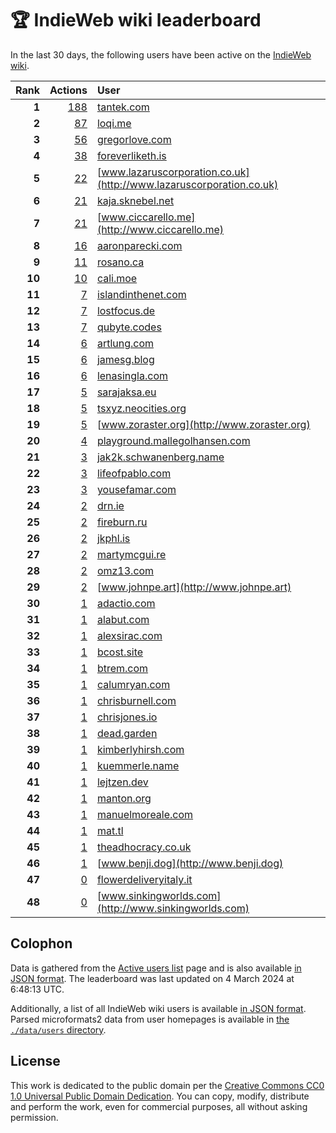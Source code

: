 # 🏆 IndieWeb wiki leaderboard

In the last 30 days, the following users have been active on the [IndieWeb wiki](https://indieweb.org).

| Rank | Actions | User |
|-----:|--------:|:-----|
| **1** | [188](https://indieweb.org/Special:Contributions/Tantek.com) | [tantek.com](http://tantek.com) |
| **2** | [87](https://indieweb.org/Special:Contributions/Loqi.me) | [loqi.me](http://loqi.me) |
| **3** | [56](https://indieweb.org/Special:Contributions/Gregorlove.com) | [gregorlove.com](http://gregorlove.com) |
| **4** | [38](https://indieweb.org/Special:Contributions/Foreverliketh.is) | [foreverliketh.is](http://foreverliketh.is) |
| **5** | [22](https://indieweb.org/Special:Contributions/Www.lazaruscorporation.co.uk) | [www.lazaruscorporation.co.uk](http://www.lazaruscorporation.co.uk) |
| **6** | [21](https://indieweb.org/Special:Contributions/Kaja.sknebel.net) | [kaja.sknebel.net](http://kaja.sknebel.net) |
| **7** | [21](https://indieweb.org/Special:Contributions/Www.ciccarello.me) | [www.ciccarello.me](http://www.ciccarello.me) |
| **8** | [16](https://indieweb.org/Special:Contributions/Aaronparecki.com) | [aaronparecki.com](http://aaronparecki.com) |
| **9** | [11](https://indieweb.org/Special:Contributions/Rosano.ca) | [rosano.ca](http://rosano.ca) |
| **10** | [10](https://indieweb.org/Special:Contributions/Cali.moe) | [cali.moe](http://cali.moe) |
| **11** | [7](https://indieweb.org/Special:Contributions/Islandinthenet.com) | [islandinthenet.com](http://islandinthenet.com) |
| **12** | [7](https://indieweb.org/Special:Contributions/Lostfocus.de) | [lostfocus.de](http://lostfocus.de) |
| **13** | [7](https://indieweb.org/Special:Contributions/Qubyte.codes) | [qubyte.codes](http://qubyte.codes) |
| **14** | [6](https://indieweb.org/Special:Contributions/Artlung.com) | [artlung.com](http://artlung.com) |
| **15** | [6](https://indieweb.org/Special:Contributions/Jamesg.blog) | [jamesg.blog](http://jamesg.blog) |
| **16** | [6](https://indieweb.org/Special:Contributions/Lenasingla.com) | [lenasingla.com](http://lenasingla.com) |
| **17** | [5](https://indieweb.org/Special:Contributions/Sarajaksa.eu) | [sarajaksa.eu](http://sarajaksa.eu) |
| **18** | [5](https://indieweb.org/Special:Contributions/Tsxyz.neocities.org) | [tsxyz.neocities.org](http://tsxyz.neocities.org) |
| **19** | [5](https://indieweb.org/Special:Contributions/Www.zoraster.org) | [www.zoraster.org](http://www.zoraster.org) |
| **20** | [4](https://indieweb.org/Special:Contributions/Playground.mallegolhansen.com) | [playground.mallegolhansen.com](http://playground.mallegolhansen.com) |
| **21** | [3](https://indieweb.org/Special:Contributions/Jak2k.schwanenberg.name) | [jak2k.schwanenberg.name](http://jak2k.schwanenberg.name) |
| **22** | [3](https://indieweb.org/Special:Contributions/Lifeofpablo.com) | [lifeofpablo.com](http://lifeofpablo.com) |
| **23** | [3](https://indieweb.org/Special:Contributions/Yousefamar.com) | [yousefamar.com](http://yousefamar.com) |
| **24** | [2](https://indieweb.org/Special:Contributions/Drn.ie) | [drn.ie](http://drn.ie) |
| **25** | [2](https://indieweb.org/Special:Contributions/Fireburn.ru) | [fireburn.ru](http://fireburn.ru) |
| **26** | [2](https://indieweb.org/Special:Contributions/Jkphl.is) | [jkphl.is](http://jkphl.is) |
| **27** | [2](https://indieweb.org/Special:Contributions/Martymcgui.re) | [martymcgui.re](http://martymcgui.re) |
| **28** | [2](https://indieweb.org/Special:Contributions/Omz13.com) | [omz13.com](http://omz13.com) |
| **29** | [2](https://indieweb.org/Special:Contributions/Www.johnpe.art) | [www.johnpe.art](http://www.johnpe.art) |
| **30** | [1](https://indieweb.org/Special:Contributions/Adactio.com) | [adactio.com](http://adactio.com) |
| **31** | [1](https://indieweb.org/Special:Contributions/Alabut.com) | [alabut.com](http://alabut.com) |
| **32** | [1](https://indieweb.org/Special:Contributions/Alexsirac.com) | [alexsirac.com](http://alexsirac.com) |
| **33** | [1](https://indieweb.org/Special:Contributions/Bcost.site) | [bcost.site](http://bcost.site) |
| **34** | [1](https://indieweb.org/Special:Contributions/Btrem.com) | [btrem.com](http://btrem.com) |
| **35** | [1](https://indieweb.org/Special:Contributions/Calumryan.com) | [calumryan.com](http://calumryan.com) |
| **36** | [1](https://indieweb.org/Special:Contributions/Chrisburnell.com) | [chrisburnell.com](http://chrisburnell.com) |
| **37** | [1](https://indieweb.org/Special:Contributions/Chrisjones.io) | [chrisjones.io](http://chrisjones.io) |
| **38** | [1](https://indieweb.org/Special:Contributions/Dead.garden) | [dead.garden](http://dead.garden) |
| **39** | [1](https://indieweb.org/Special:Contributions/Kimberlyhirsh.com) | [kimberlyhirsh.com](http://kimberlyhirsh.com) |
| **40** | [1](https://indieweb.org/Special:Contributions/Kuemmerle.name) | [kuemmerle.name](http://kuemmerle.name) |
| **41** | [1](https://indieweb.org/Special:Contributions/Lejtzen.dev) | [lejtzen.dev](http://lejtzen.dev) |
| **42** | [1](https://indieweb.org/Special:Contributions/Manton.org) | [manton.org](http://manton.org) |
| **43** | [1](https://indieweb.org/Special:Contributions/Manuelmoreale.com) | [manuelmoreale.com](http://manuelmoreale.com) |
| **44** | [1](https://indieweb.org/Special:Contributions/Mat.tl) | [mat.tl](http://mat.tl) |
| **45** | [1](https://indieweb.org/Special:Contributions/Theadhocracy.co.uk) | [theadhocracy.co.uk](http://theadhocracy.co.uk) |
| **46** | [1](https://indieweb.org/Special:Contributions/Www.benji.dog) | [www.benji.dog](http://www.benji.dog) |
| **47** | [0](https://indieweb.org/Special:Contributions/Flowerdeliveryitaly.it) | [flowerdeliveryitaly.it](http://flowerdeliveryitaly.it) |
| **48** | [0](https://indieweb.org/Special:Contributions/Www.sinkingworlds.com) | [www.sinkingworlds.com](http://www.sinkingworlds.com) |


## Colophon

Data is gathered from the [Active users list](https://indieweb.org/Special:ActiveUsers) page and is also available [in JSON format](https://github.com/jgarber623/indieweb-wiki-leaderboard/blob/main/data/leaderboard.json). The leaderboard was last updated on 4 March 2024 at 6:48:13 UTC.

Additionally, a list of all IndieWeb wiki users is available [in JSON format](https://github.com/jgarber623/indieweb-wiki-leaderboard/blob/main/data/users.json). Parsed microformats2 data from user homepages is available in [the `./data/users` directory](https://github.com/jgarber623/indieweb-wiki-leaderboard/blob/main/data/users).

## License

This work is dedicated to the public domain per the [Creative Commons CC0 1.0 Universal Public Domain Dedication](https://creativecommons.org/publicdomain/zero/1.0/). You can copy, modify, distribute and perform the work, even for commercial purposes, all without asking permission.
